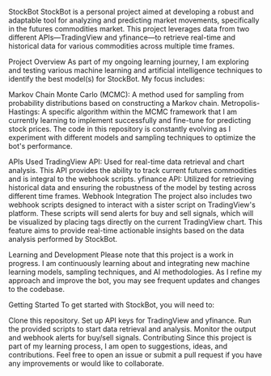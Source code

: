 StockBot
StockBot is a personal project aimed at developing a robust and adaptable tool for analyzing and predicting market movements, specifically in the futures commodities market. This project leverages data from two different APIs—TradingView and yfinance—to retrieve real-time and historical data for various commodities across multiple time frames.

Project Overview
As part of my ongoing learning journey, I am exploring and testing various machine learning and artificial intelligence techniques to identify the best model(s) for StockBot. My focus includes:

Markov Chain Monte Carlo (MCMC): A method used for sampling from probability distributions based on constructing a Markov chain.
Metropolis-Hastings: A specific algorithm within the MCMC framework that I am currently learning to implement successfully and fine-tune for predicting stock prices.
The code in this repository is constantly evolving as I experiment with different models and sampling techniques to optimize the bot's performance.

APIs Used
TradingView API: Used for real-time data retrieval and chart analysis. This API provides the ability to track current futures commodities and is integral to the webhook scripts.
yfinance API: Utilized for retrieving historical data and ensuring the robustness of the model by testing across different time frames.
Webhook Integration
The project also includes two webhook scripts designed to interact with a sister script on TradingView's platform. These scripts will send alerts for buy and sell signals, which will be visualized by placing tags directly on the current TradingView chart. This feature aims to provide real-time actionable insights based on the data analysis performed by StockBot.

Learning and Development
Please note that this project is a work in progress. I am continuously learning about and integrating new machine learning models, sampling techniques, and AI methodologies. As I refine my approach and improve the bot, you may see frequent updates and changes to the codebase.

Getting Started
To get started with StockBot, you will need to:

Clone this repository.
Set up API keys for TradingView and yfinance.
Run the provided scripts to start data retrieval and analysis.
Monitor the output and webhook alerts for buy/sell signals.
Contributing
Since this project is part of my learning process, I am open to suggestions, ideas, and contributions. Feel free to open an issue or submit a pull request if you have any improvements or would like to collaborate.
